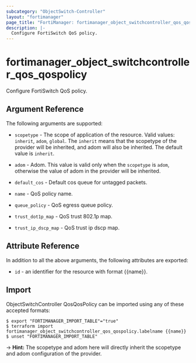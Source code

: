 ```yaml
---
subcategory: "ObjectSwitch-Controller"
layout: "fortimanager"
page_title: "FortiManager: fortimanager_object_switchcontroller_qos_qospolicy"
description: |-
  Configure FortiSwitch QoS policy.
---
```


# fortimanager_object_switchcontroller_qos_qospolicy
Configure FortiSwitch QoS policy.

## Argument Reference


The following arguments are supported:

* `scopetype` - The scope of application of the resource. Valid values: `inherit`, `adom`, `global`. The `inherit` means that the scopetype of the provider will be inherited, and adom will also be inherited. The default value is `inherit`.
* `adom` - Adom. This value is valid only when the `scopetype` is `adom`, otherwise the value of adom in the provider will be inherited.

* `default_cos` - Default cos queue for untagged packets.
* `name` - QoS policy name.
* `queue_policy` - QoS egress queue policy.
* `trust_dot1p_map` - QoS trust 802.1p map.
* `trust_ip_dscp_map` - QoS trust ip dscp map.


## Attribute Reference

In addition to all the above arguments, the following attributes are exported:
* `id` - an identifier for the resource with format {{name}}.

## Import

ObjectSwitchController QosQosPolicy can be imported using any of these accepted formats:
```
$ export "FORTIMANAGER_IMPORT_TABLE"="true"
$ terraform import fortimanager_object_switchcontroller_qos_qospolicy.labelname {{name}}
$ unset "FORTIMANAGER_IMPORT_TABLE"
```
-> **Hint:** The scopetype and adom here will directly inherit the scopetype and adom configuration of the provider.
